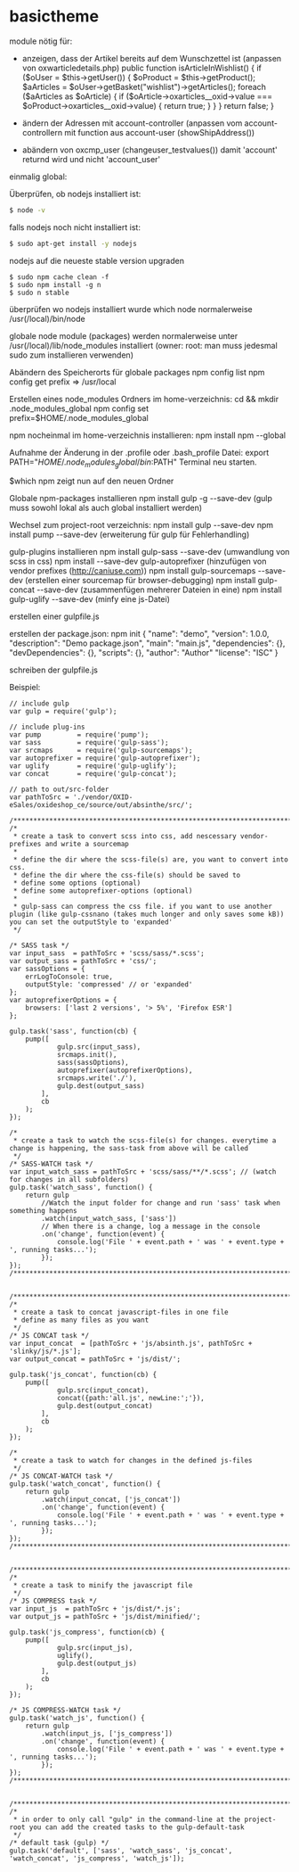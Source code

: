 # basictheme

module nötig für:
- anzeigen, dass der Artikel bereits auf dem Wunschzettel ist (anpassen von oxwarticledetails.php)
  public function isArticleInWishlist() {
      if ($oUser = $this->getUser()) {
          $oProduct = $this->getProduct();
          $aArticles = $oUser->getBasket("wishlist")->getArticles();
          foreach ($aArticles as $oArticle) {
              if ($oArticle->oxarticles__oxid->value === $oProduct->oxarticles__oxid->value) {
                  return true;
              }
          }
      }
      return false;
  }

- ändern der Adressen mit account-controller (anpassen vom account-controllern mit function aus account-user (showShipAddress())
- abändern von oxcmp_user (changeuser_testvalues()) damit 'account' returnd wird und nicht 'account_user'





einmalig
global:

Überprüfen, ob nodejs installiert ist:
```bash
$ node -v
```
falls nodejs noch nicht installiert ist:
```bash
$ sudo apt-get install -y nodejs
```
nodejs auf die neueste stable version upgraden
```
$ sudo npm cache clean -f
$ sudo npm install -g n
$ sudo n stable
```
überprüfen wo nodejs installiert wurde
which node
normalerweise /usr(/local)/bin/node

globale node module (packages) werden normalerweise unter /usr(/local)/lib/node_modules installiert (owner: root: man muss jedesmal sudo zum installieren verwenden)

Abändern des Speicherorts für globale packages
npm config list
npm config get prefix => /usr/local

Erstellen eines node_modules Ordners im home-verzeichnis:
cd && mkdir .node_modules_global
npm config set prefix=$HOME/.node_modules_global

npm nocheinmal im home-verzeichnis installieren:
npm install npm --global

Aufnahme der Änderung in der .profile oder .bash_profile Datei:
export PATH="$HOME/.node_modules_global/bin:$PATH"
Terminal neu starten.

$which npm zeigt nun auf den neuen Ordner

Globale npm-packages installieren
npm install gulp -g --save-dev (gulp muss sowohl lokal als auch global installiert werden)

Wechsel zum project-root verzeichnis:
npm install gulp --save-dev
npm install pump --save-dev (erweiterung für gulp für Fehlerhandling)

gulp-plugins installieren
npm install gulp-sass --save-dev (umwandlung von scss in css)
npm install --save-dev gulp-autoprefixer (hinzufügen von vendor prefixes (http://caniuse.com))
npm install gulp-sourcemaps --save-dev (erstellen einer sourcemap für browser-debugging)
npm install gulp-concat --save-dev (zusammenfügen mehrerer Dateien in eine)
npm install gulp-uglify --save-dev (minfy eine js-Datei)

erstellen einer gulpfile.js

erstellen der package.json:
npm init
{
	"name": "demo",
	"version": 1.0.0,
	"description": "Demo package.json",
	"main": "main.js",
	"dependencies": {},
	"devDependencies": {},
	"scripts": {},
	"author": "Author"
	"license": "ISC"
}

schreiben der gulpfile.js

Beispiel:
```javscript
// include gulp
var gulp = require('gulp');

// include plug-ins
var pump         = require('pump');
var sass         = require('gulp-sass');
var srcmaps      = require('gulp-sourcemaps');
var autoprefixer = require('gulp-autoprefixer');
var uglify       = require('gulp-uglify');
var concat       = require('gulp-concat');

// path to out/src-folder
var pathToSrc = './vendor/OXID-eSales/oxideshop_ce/source/out/absinthe/src/';

/***************************************************************************************************/
/*
 * create a task to convert scss into css, add nescessary vendor-prefixes and write a sourcemap
 *
 * define the dir where the scss-file(s) are, you want to convert into css.
 * define the dir where the css-file(s) should be saved to
 * define some options (optional)
 * define some autoprefixer-options (optional)
 * 
 * gulp-sass can compress the css file. if you want to use another plugin (like gulp-cssnano (takes much longer and only saves some kB)) you can set the outputStyle to 'expanded'
 */
 
/* SASS task */
var input_sass  = pathToSrc + 'scss/sass/*.scss';
var output_sass = pathToSrc + 'css/';
var sassOptions = {
	errLogToConsole: true,
	outputStyle: 'compressed' // or 'expanded'
};
var autoprefixerOptions = {
	browsers: ['last 2 versions', '> 5%', 'Firefox ESR']
};

gulp.task('sass', function(cb) {
	pump([
			gulp.src(input_sass),
			srcmaps.init(),
			sass(sassOptions),
			autoprefixer(autoprefixerOptions),
			srcmaps.write('./'),
			gulp.dest(output_sass)
		],
		cb
	);
});

/*
 * create a task to watch the scss-file(s) for changes. everytime a change is happening, the sass-task from above will be called
 */
/* SASS-WATCH task */
var input_watch_sass = pathToSrc + 'scss/sass/**/*.scss'; // (watch for changes in all subfolders)
gulp.task('watch_sass', function() {
	return gulp
		//Watch the input folder for change and run 'sass' task when something happens
		.watch(input_watch_sass, ['sass'])
		// When there is a change, log a message in the console
		.on('change', function(event) {
			console.log('File ' + event.path + ' was ' + event.type + ', running tasks...');
		});
});
/***************************************************************************************************/


/***************************************************************************************************/
/*
 * create a task to concat javascript-files in one file
 * define as many files as you want
 */
/* JS CONCAT task */
var input_concat  = [pathToSrc + 'js/absinth.js', pathToSrc + 'slinky/js/*.js'];
var output_concat = pathToSrc + 'js/dist/';

gulp.task('js_concat', function(cb) {
	pump([
			gulp.src(input_concat),
			concat({path:'all.js', newLine:';'}),
			gulp.dest(output_concat)
		],
		cb
	);
});

/*
 * create a task to watch for changes in the defined js-files
 */
/* JS CONCAT-WATCH task */
gulp.task('watch_concat', function() {
	return gulp
		.watch(input_concat, ['js_concat'])
		.on('change', function(event) {
			console.log('File ' + event.path + ' was ' + event.type + ', running tasks...');
		});
});
/***************************************************************************************************/


/***************************************************************************************************/
/*
 * create a task to minify the javascript file
 */
/* JS COMPRESS task */
var input_js  = pathToSrc + 'js/dist/*.js';
var output_js = pathToSrc + 'js/dist/minified/';

gulp.task('js_compress', function(cb) {
	pump([
			gulp.src(input_js),
			uglify(),
			gulp.dest(output_js)
		],
		cb
	);
});

/* JS COMPRESS-WATCH task */
gulp.task('watch_js', function() {
	return gulp
		.watch(input_js, ['js_compress'])
		.on('change', function(event) {
			console.log('File ' + event.path + ' was ' + event.type + ', running tasks...');
		});
});
/***************************************************************************************************/


/***************************************************************************************************/
/*
 * in order to only call "gulp" in the command-line at the project-root you can add the created tasks to the gulp-default-task
 */
/* default task (gulp) */
gulp.task('default', ['sass', 'watch_sass', 'js_concat', 'watch_concat', 'js_compress', 'watch_js']);
```
